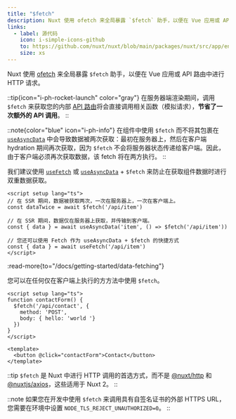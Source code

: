 ```yaml
---
title: "$fetch"
description: Nuxt 使用 ofetch 来全局暴露 `$fetch` 助手，以便在 Vue 应用或 API 路由中进行 HTTP 请求。
links:
  - label: 源代码
    icon: i-simple-icons-github
    to: https://github.com/nuxt/nuxt/blob/main/packages/nuxt/src/app/entry.ts
    size: xs
---
```


Nuxt 使用 [ofetch](https://github.com/unjs/ofetch) 来全局暴露 `$fetch` 助手，以便在 Vue 应用或 API 路由中进行 HTTP 请求。

::tip{icon="i-ph-rocket-launch" color="gray"}
在服务器端渲染期间，调用 `$fetch` 来获取您的内部 [API 路由](/docs/guide/directory-structure/server)将会直接调用相关函数（模拟请求），**节省了一次额外的 API 调用**。
::

::note{color="blue" icon="i-ph-info"}
在组件中使用 `$fetch` 而不将其包裹在 [`useAsyncData`](/docs/api/composables/use-async-data) 中会导致数据被两次获取：最初在服务器上，然后在客户端 hydration 期间再次获取，因为 `$fetch` 不会将服务器状态传递给客户端。因此，由于客户端必须再次获取数据，该 fetch 将在两方执行。
::

我们建议使用 [`useFetch`](/docs/api/composables/use-fetch) 或 [`useAsyncData`](/docs/api/composables/use-async-data) + `$fetch` 来防止在获取组件数据时进行双重数据获取。

```vue [app.vue]
<script setup lang="ts">
// 在 SSR 期间，数据被获取两次，一次在服务器上，一次在客户端上。
const dataTwice = await $fetch('/api/item')

// 在 SSR 期间，数据仅在服务器上获取，并传输到客户端。
const { data } = await useAsyncData('item', () => $fetch('/api/item'))

// 您还可以使用 Fetch 作为 useAsyncData + $fetch 的快捷方式
const { data } = await useFetch('/api/item')
</script>
```

:read-more{to="/docs/getting-started/data-fetching"}

您可以在任何仅在客户端上执行的方方法中使用 `$fetch`。

```vue [pages/contact.vue]
<script setup lang="ts">
function contactForm() {
  $fetch('/api/contact', {
    method: 'POST',
    body: { hello: 'world '}
  })
}
</script>

<template>
  <button @click="contactForm">Contact</button>
</template>
```

::tip
`$fetch` 是 Nuxt 中进行 HTTP 调用的首选方式，而不是 [@nuxt/http](https://github.com/nuxt/http) 和 [@nuxtjs/axios](https://github.com/nuxt-community/axios-module)，这些适用于 Nuxt 2。
::

::note
如果您在开发中使用 `$fetch` 来调用具有自签名证书的外部 HTTPS URL，您需要在环境中设置 `NODE_TLS_REJECT_UNAUTHORIZED=0`。
::
